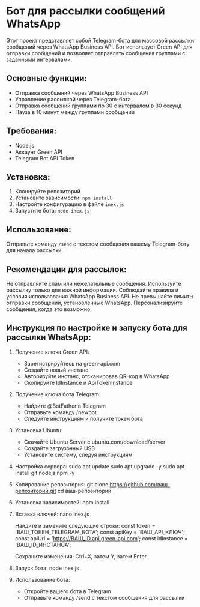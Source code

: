 # Бот для рассылки сообщений WhatsApp

Этот проект представляет собой Telegram-бота для массовой рассылки сообщений через WhatsApp Business API. Бот использует Green API для отправки сообщений и позволяет отправлять сообщения группами с заданными интервалами.

## Основные функции:

- Отправка сообщений через WhatsApp Business API
- Управление рассылкой через Telegram-бота
- Отправка сообщений группами по 30 с интервалом в 30 секунд
- Пауза в 10 минут между группами сообщений

## Требования:

- Node.js
- Аккаунт Green API
- Telegram Bot API Token

## Установка:

1. Клонируйте репозиторий
2. Установите зависимости: `npm install`
3. Настройте конфигурацию в файле `inex.js`
4. Запустите бота: `node inex.js`

## Использование:

Отправьте команду `/send` с текстом сообщения вашему Telegram-боту для начала рассылки.

## Рекомендации для рассылок:
Не отправляйте спам или нежелательные сообщения.
Используйте рассылку только для важной информации.
Соблюдайте правила и условия использования WhatsApp Business API.
Не превышайте лимиты отправки сообщений, установленные WhatsApp.
Персонализируйте сообщения, когда это возможно.

## Инструкция по настройке и запуску бота для рассылки WhatsApp:

1. Получение ключа Green API:
   - Зарегистрируйтесь на green-api.com
   - Создайте новый инстанс
   - Авторизуйте инстанс, отсканировав QR-код в WhatsApp
   - Скопируйте IdInstance и ApiTokenInstance

2. Получение ключа бота Telegram:
   - Найдите @BotFather в Telegram
   - Отправьте команду /newbot
   - Следуйте инструкциям и получите токен бота

3. Установка Ubuntu:
   - Скачайте Ubuntu Server с ubuntu.com/download/server
   - Создайте загрузочный USB
   - Установите систему, следуя инструкциям

4. Настройка сервера:
   sudo apt update
   sudo apt upgrade -y
   sudo apt install git nodejs npm -y

5. Копирование репозитория:
   git clone https://github.com/ваш-репозиторий.git
   cd ваш-репозиторий

6. Установка зависимостей:
   npm install

7. Вставка ключей:
   nano inex.js

   Найдите и замените следующие строки:
   const token = 'ВАШ_ТОКЕН_TELEGRAM_БОТА';
   const apiKey = 'ВАШ_API_КЛЮЧ';
   const apiUrl = 'https://ВАШ_ID.api.green-api.com';
   const idInstance = 'ВАШ_ID_ИНСТАНСА';

   Сохраните изменения: Ctrl+X, затем Y, затем Enter

8. Запуск бота:
   node inex.js

9. Использование бота:
   - Откройте вашего бота в Telegram
   - Отправьте команду /send с текстом сообщения для рассылки
